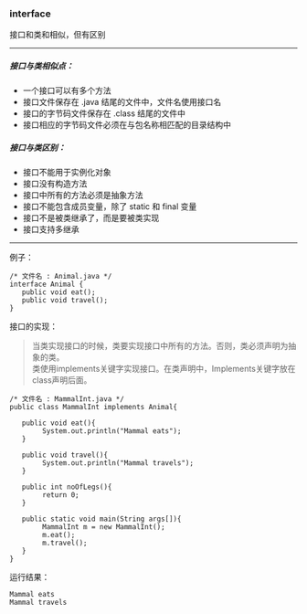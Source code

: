 ### interface
接口和类和相似，但有区别
*****
##### 接口与类相似点：
* 一个接口可以有多个方法
* 接口文件保存在 .java 结尾的文件中，文件名使用接口名
* 接口的字节码文件保存在 .class 结尾的文件中
* 接口相应的字节码文件必须在与包名称相匹配的目录结构中

##### 接口与类区别：
- 接口不能用于实例化对象
- 接口没有构造方法
- 接口中所有的方法必须是抽象方法
- 接口不能包含成员变量，除了 static 和 final 变量
- 接口不是被类继承了，而是要被类实现
- 接口支持多继承

************
例子：

    /* 文件名 : Animal.java */
    interface Animal {
       public void eat();
       public void travel();
    }

接口的实现：  
> 当类实现接口的时候，类要实现接口中所有的方法。否则，类必须声明为抽象的类。  
> 类使用implements关键字实现接口。在类声明中，Implements关键字放在class声明后面。

    /* 文件名 : MammalInt.java */
    public class MammalInt implements Animal{
     
       public void eat(){
      		System.out.println("Mammal eats");
       }
     
       public void travel(){
      		System.out.println("Mammal travels");
       } 
     
       public int noOfLegs(){
      		return 0;
       }
     
       public static void main(String args[]){
      		MammalInt m = new MammalInt();
      		m.eat();
      		m.travel();
       }
    }

运行结果：

    Mammal eats
    Mammal travels